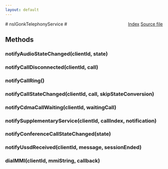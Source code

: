 ```yaml
---
layout: default
---
```

<div class='links' style='float:right'><a href="../index.html">Index</a>
<a href="http://dxr.mozilla.org/mozilla-central/source/dom/telephony/nsIGonkTelephonyService.idl">Source file</a>
</div>
# nsIGonkTelephonyService #

## Methods ##

### notifyAudioStateChanged(clientId, state) ###

### notifyCallDisconnected(clientId, call) ###

### notifyCallRing() ###

### notifyCallStateChanged(clientId, call, skipStateConversion) ###

### notifyCdmaCallWaiting(clientId, waitingCall) ###

### notifySupplementaryService(clientId, callIndex, notification) ###

### notifyConferenceCallStateChanged(state) ###

### notifyUssdReceived(clientId, message, sessionEnded) ###

### dialMMI(clientId, mmiString, callback) ###
